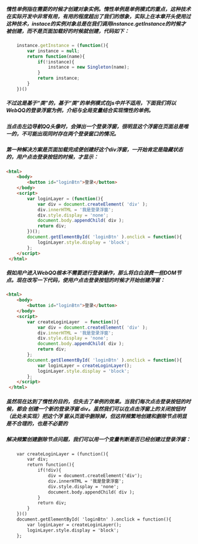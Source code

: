 ##### 惰性单例指在需要的时候才创建对象实例。惰性单例是单例模式的重点，这种技术在实际开发中非常有用，有用的程度超出了我们的想象，实际上在本章开头使用过这种技术，instace的实例对象总是在我们调用instance.getInstance的时候才被创建，而不是页面加载好的时候就创建，代码如下：
``` javascript
    instance.getInstance = (function(){
        var instance = null;
        return function(name){
            if(!instance){
                instance = new Singleton(name);
            }
            return instance;
        }
    })()

```
##### 不过这是基于“类”的，基于“类”的单例模式在js中并不适用，下面我们将以WebQQ的登录浮窗为例，介绍与全局变量结合实现惰性的单例。
##### 当点击左边导航QQ头像时，会弹出一个登录浮窗，很明显这个浮窗在页面总是唯一的，不可能出现同时存在两个登录窗口的情况。
##### 第一种解决方案是页面加载完成便创建好这个div浮窗，一开始肯定是隐藏状态的，用户点击登录按钮的时候，才显示：
``` html
<html>     
    <body>         
        <button id="loginBtn">登录</button>     
    </body> 
    <script>
        var loginLayer = (function(){
            var div = document.createElement( 'div' );
            div.innerHTML = '我是登录浮窗';
            div.style.display = 'none';
            document.body.appendChild( div );
            return div;
        })(); 
        document.getElementById( 'loginBtn' ).onclick = function(){
            loginLayer.style.display = 'block';
        };
    </script>
 </html>
```
##### 假如用户进入WebQQ根本不需要进行登录操作，那么将白白浪费一些DOM节点。现在改写一下代码，使用户点击登录按钮的时候才开始创建浮窗：
``` html
<html>     
    <body>         
        <button id="loginBtn">登录</button>     
    </body> 
    <script>
        var createLoginLayer  = function(){
            var div = document.createElement( 'div' );
            div.innerHTML = '我是登录浮窗';
            div.style.display = 'none';
            document.body.appendChild( div );
            return div;
        }; 
        document.getElementById( 'loginBtn' ).onclick = function(){
            var loginLayer = createLoginLayer();
            loginLayer.style.display = 'block';
        };
    </script>
 </html>
```
##### 虽然现在达到了惰性的目的，但失去了单例的效果。当我们每次点击登录按钮的时候，都会 创建一个新的登录浮窗 div。虽然我们可以在点击浮窗上的关闭按钮时（此处未实现）把这个浮 窗从页面中删除掉，但这样频繁地创建和删除节点明显是不合理的，也是不必要的
##### 解决频繁创建删除节点问题，我们可以用一个变量判断是否已经创建过登录浮窗：
``` html
    var createLoginLayer = (function(){
        var div;
        return function(){
            if(!div){
                div = document.createElement('div');
                div.innerHTML = '我是登录浮窗';
                div.style.display = 'none';
                document.body.appendChild( div );
            }
            return div;
        }
    })()
    document.getElementById( 'loginBtn' ).onclick = function(){
        var loginLayer = createLoginLayer();
        loginLayer.style.display = 'block';
    };
```